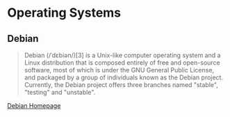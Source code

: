 Operating Systems
==

## Debian

> Debian (/ˈdɛbiən/)[3] is a Unix-like computer operating system and a Linux distribution that is composed entirely of free and open-source software, most of which is under the GNU General Public License, and packaged by a group of individuals known as the Debian project. Currently, the Debian project offers three branches named "stable", "testing" and "unstable".

[Debian Homepage](https://www.debian.org/)

